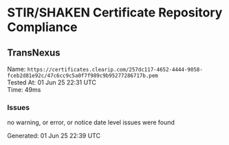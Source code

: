# STIR/SHAKEN Certificate Repository Compliance

## TransNexus

Name: `https://certificates.clearip.com/257dc117-4652-4444-9058-fceb2d81e92c/47c6cc9c5a0f7f989c9b95277286717b.pem`\
Tested At: 01 Jun 25 22:31 UTC\
Time: 49ms

### Issues

no warning, or error, or notice date level issues were found

Generated: 01 Jun 25 22:39 UTC